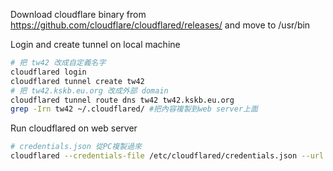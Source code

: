 Download cloudflare binary from https://github.com/cloudflare/cloudflared/releases/ and move to /usr/bin

Login and create tunnel on local machine
```bash
# 把 tw42 改成自定義名字
cloudflared login
cloudflared tunnel create tw42
# 把 tw42.kskb.eu.org 改成外部 domain
cloudflared tunnel route dns tw42 tw42.kskb.eu.org
grep -Irn tw42 ~/.cloudflared/ #把內容複製到web server上面
```

Run cloudflared on web server
```bash
# credentials.json 從PC複製過來
cloudflared --credentials-file /etc/cloudflared/credentials.json --url http://127.0.0.1:$WEB_PORT tunnel run tw42
```
